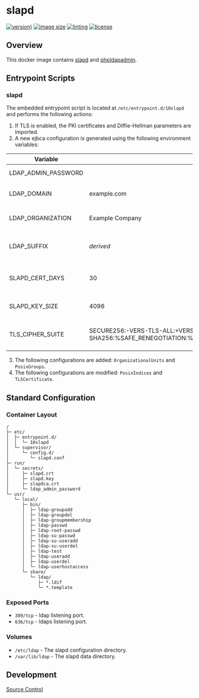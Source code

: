 # slapd

[![version)](https://img.shields.io/docker/v/crashvb/slapd/latest)](https://hub.docker.com/repository/docker/crashvb/slapd)
[![image size](https://img.shields.io/docker/image-size/crashvb/slapd/latest)](https://hub.docker.com/repository/docker/crashvb/slapd)
[![linting](https://img.shields.io/badge/linting-hadolint-yellow)](https://github.com/hadolint/hadolint)
[![license](https://img.shields.io/github/license/crashvb/slapd-docker.svg)](https://github.com/crashvb/slapd-docker/blob/master/LICENSE.md)

## Overview

This docker image contains [slapd](https://www.openldap.org/) and [phpldapadmin](https://phpldapadmin.sourceforge.net/wiki/).

## Entrypoint Scripts

### slapd

The embedded entrypoint script is located at `/etc/entrypoint.d/10slapd` and performs the following actions:

1. If TLS is enabled, the PKI certificates and Diffie-Hellman parameters are imported.
2. A new ejbca configuration is generated using the following environment variables:

 | Variable | Default Value | Description |
 | ---------| ------------- | ----------- |
 | LDAP\_ADMIN\_PASSWORD | | The ldap root password. |
 | LDAP\_DOMAIN | example.com | The name of the ldap domain |
 | LDAP\_ORGANIZATION | Example Company | The name of the ldap organization. |
 | LDAP\_SUFFIX | _derived_ | The corresponding ldap suffix (base DN) |
 | SLAPD\_CERT\_DAYS | 30 | Validity period of any generated PKI certificates. |
 | SLAPD\_KEY\_SIZE | 4096 | Key size of any generated PKI keys. |
 | TLS\_CIPHER\_SUITE | SECURE256:-VERS-TLS-ALL:+VERS-TLS1.3:+VERS-TLS1.2:+VERS-DTLS1.2:+SIGN-RSA-SHA256:%SAFE\_RENEGOTIATION:%STATELESS\_COMPRESSION:%LATEST\_RECORD\_VERSION | The TLS ciphers use to restrict connects. |

3. The following configurations are added: `OrganizationalUnits` and `PosixGroups`.
4. The following configurations are modified: `PosixIndices` and `TLSCertificate`.

## Standard Configuration

### Container Layout

```
/
├─ etc/
│  ├─ entrypoint.d/
│  │  └─ 10slapd
│  └─ supervisor/
│     └─ config.d/
│        └─ slapd.conf
├─ run/
│  └─ secrets/
│     ├─ slapd.crt
│     ├─ slapd.key
│     ├─ slapdca.crt
│     └─ ldap_admin_password
└─ usr/
   └─ local/
      ├─ bin/
      │  ├─ ldap-groupadd
      │  ├─ ldap-groupdel
      │  ├─ ldap-groupmembership
      │  ├─ ldap-passwd
      │  ├─ ldap-root-passwd
      │  ├─ ldap-su-passwd
      │  ├─ ldap-su-useradd
      │  ├─ ldap-su-userdel
      │  ├─ ldap-test
      │  ├─ ldap-useradd
      │  ├─ ldap-userdel
      │  └─ ldap-userhostaccess
      └─ share/
         └─ ldap/
            ├─ *.ldif
            └─ *.template
```

### Exposed Ports

* `389/tcp` - ldap listening port.
* `636/tcp` - ldaps listening port.

### Volumes

* `/etc/ldap` - The slapd configuration directory.
* `/var/lib/ldap` - The slapd data directory.

## Development

[Source Control](https://github.com/crashvb/slapd-docker)


